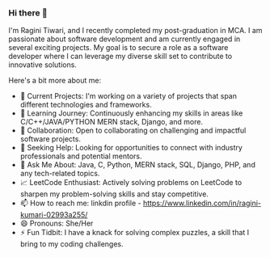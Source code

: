 ### Hi there 👋

I'm Ragini Tiwari, and I recently completed my post-graduation in MCA. I am passionate about software development and am currently engaged in several exciting projects.
My goal is to secure a role as a software developer where I can leverage my diverse skill set to contribute to innovative solutions.

Here's a bit more about me:

- 🔭 Current Projects: I'm working on a variety of projects that span different technologies and frameworks.
- 🌱 Learning Journey: Continuously enhancing my skills in areas like  C/C++/JAVA/PYTHON MERN stack, Django, and more.
- 👯 Collaboration: Open to collaborating on challenging and impactful software projects.
- 🤔 Seeking Help: Looking for opportunities to connect with industry professionals and potential mentors.
- 💬 Ask Me About: Java, C, Python, MERN stack, SQL, Django, PHP, and any tech-related topics.
- 📈 LeetCode Enthusiast: Actively solving problems on LeetCode to sharpen my problem-solving skills and stay competitive.
- 📫 How to reach me: linkdin profile - https://www.linkedin.com/in/ragini-kumari-02993a255/ 
- 😄 Pronouns: She/Her
- ⚡ Fun Tidbit: I have a knack for solving complex puzzles, a skill that I bring to my coding challenges.

